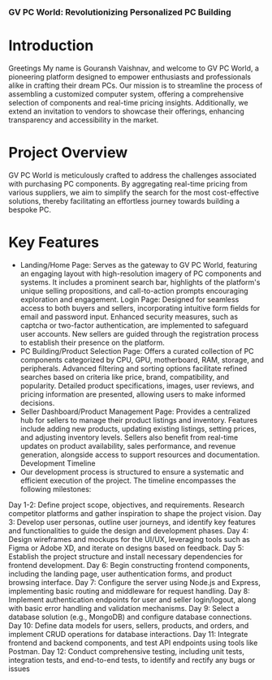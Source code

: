 ### GV PC World: Revolutionizing Personalized PC Building
# Introduction
Greetings My name is Gouransh Vaishnav, and welcome to GV PC World, a pioneering platform designed to empower enthusiasts and professionals alike in crafting their dream PCs. Our mission is to streamline the process of assembling a customized computer system, offering a comprehensive selection of components and real-time pricing insights. Additionally, we extend an invitation to vendors to showcase their offerings, enhancing transparency and accessibility in the market.

# Project Overview
GV PC World is meticulously crafted to address the challenges associated with purchasing PC components. By aggregating real-time pricing from various suppliers, we aim to simplify the search for the most cost-effective solutions, thereby facilitating an effortless journey towards building a bespoke PC.

# Key Features
- Landing/Home Page: Serves as the gateway to GV PC World, featuring an engaging layout with high-resolution imagery of PC components and systems. It includes a prominent search bar, highlights of the platform's unique selling propositions, and call-to-action prompts encouraging exploration and engagement.
Login Page: Designed for seamless access to both buyers and sellers, incorporating intuitive form fields for email and password input. Enhanced security measures, such as captcha or two-factor authentication, are implemented to safeguard user accounts. New sellers are guided through the registration process to establish their presence on the platform.
- PC Building/Product Selection Page: Offers a curated collection of PC components categorized by CPU, GPU, motherboard, RAM, storage, and peripherals. Advanced filtering and sorting options facilitate refined searches based on criteria like price, brand, compatibility, and popularity. Detailed product specifications, images, user reviews, and pricing information are presented, allowing users to make informed decisions.
- Seller Dashboard/Product Management Page: Provides a centralized hub for sellers to manage their product listings and inventory. Features include adding new products, updating existing listings, setting prices, and adjusting inventory levels. Sellers also benefit from real-time updates on product availability, sales performance, and revenue generation, alongside access to support resources and documentation.
Development Timeline
- Our development process is structured to ensure a systematic and efficient execution of the project. The timeline encompasses the following milestones:

Day 1-2: Define project scope, objectives, and requirements. Research competitor platforms and gather inspiration to shape the project vision.
Day 3: Develop user personas, outline user journeys, and identify key features and functionalities to guide the design and development phases.
Day 4: Design wireframes and mockups for the UI/UX, leveraging tools such as Figma or Adobe XD, and iterate on designs based on feedback.
Day 5: Establish the project structure and install necessary dependencies for frontend development.
Day 6: Begin constructing frontend components, including the landing page, user authentication forms, and product browsing interface.
Day 7: Configure the server using Node.js and Express, implementing basic routing and middleware for request handling.
Day 8: Implement authentication endpoints for user and seller login/logout, along with basic error handling and validation mechanisms.
Day 9: Select a database solution (e.g., MongoDB) and configure database connections.
Day 10: Define data models for users, sellers, products, and orders, and implement CRUD operations for database interactions.
Day 11: Integrate frontend and backend components, and test API endpoints using tools like Postman.
Day 12: Conduct comprehensive testing, including unit tests, integration tests, and end-to-end tests, to identify and rectify any bugs or issues
